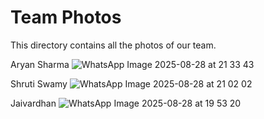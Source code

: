 # Team Photos

This directory contains all the photos of our team.

Aryan Sharma
![WhatsApp Image 2025-08-28 at 21 33 43](https://github.com/user-attachments/assets/9e6d127e-7504-4f46-adeb-4d888b7e8614)

Shruti Swamy
![WhatsApp Image 2025-08-28 at 21 02 02](https://github.com/user-attachments/assets/d76da476-5a18-4f6e-b924-1f0fcb0076e2)

Jaivardhan
![WhatsApp Image 2025-08-28 at 19 53 20](https://github.com/user-attachments/assets/a7cec500-5771-4b33-a655-f430133f740e)
